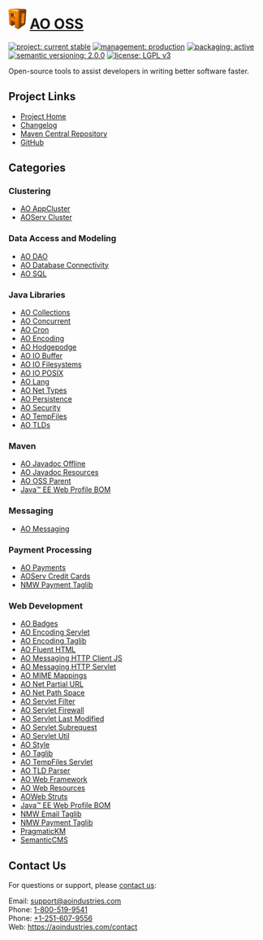 # [<img src="ao-logo.png" alt="AO Logo" width="35" height="40">](https://github.com/aoindustries) [AO OSS](https://github.com/aoindustries/ao-oss)

[![project: current stable](https://oss.aoapps.com/ao-badges/project-current-stable.svg)](https://aoindustries.com/life-cycle#project-current-stable)
[![management: production](https://oss.aoapps.com/ao-badges/management-production.svg)](https://aoindustries.com/life-cycle#management-production)
[![packaging: active](https://oss.aoapps.com/ao-badges/packaging-active.svg)](https://aoindustries.com/life-cycle#packaging-active)  
[![semantic versioning: 2.0.0](https://oss.aoapps.com/ao-badges/semver-2.0.0.svg)](http://semver.org/spec/v2.0.0.html)
[![license: LGPL v3](https://oss.aoapps.com/ao-badges/license-lgpl-3.0.svg)](https://www.gnu.org/licenses/lgpl-3.0)

Open-source tools to assist developers in writing better software faster.

## Project Links
* [Project Home](https://oss.aoapps.com/)
* [Changelog](https://oss.aoapps.com/changelog)
* [Maven Central Repository](https://search.maven.org/artifact/com.aoapps/ao-oss)
* [GitHub](https://github.com/aoindustries/ao-oss)

## Categories
### Clustering
* [AO AppCluster](https://github.com/aoindustries/ao-appcluster)
* [AOServ Cluster](https://github.com/aoindustries/aoserv-cluster)
### Data Access and Modeling
* [AO DAO](https://github.com/aoindustries/ao-dao)
* [AO Database Connectivity](https://github.com/aoindustries/ao-dbc)
* [AO SQL](https://github.com/aoindustries/ao-sql)
### Java Libraries
* [AO Collections](https://github.com/aoindustries/ao-collections)
* [AO Concurrent](https://github.com/aoindustries/ao-concurrent)
* [AO Cron](https://github.com/aoindustries/ao-cron)
* [AO Encoding](https://github.com/aoindustries/ao-encoding)
* [AO Hodgepodge](https://github.com/aoindustries/ao-hodgepodge)
* [AO IO Buffer](https://github.com/aoindustries/ao-io-buffer)
* [AO IO Filesystems](https://github.com/aoindustries/ao-io-filesystems)
* [AO IO POSIX](https://github.com/aoindustries/ao-io-posix)
* [AO Lang](https://github.com/aoindustries/ao-lang)
* [AO Net Types](https://github.com/aoindustries/ao-net-types)
* [AO Persistence](https://github.com/aoindustries/ao-persistence)
* [AO Security](https://github.com/aoindustries/ao-security)
* [AO TempFiles](https://github.com/aoindustries/ao-tempfiles)
* [AO TLDs](https://github.com/aoindustries/ao-tlds)
### Maven
* [AO Javadoc Offline](https://github.com/aoindustries/ao-javadoc-offline)
* [AO Javadoc Resources](https://github.com/aoindustries/ao-javadoc-resources)
* [AO OSS Parent](https://github.com/aoindustries/ao-oss-parent)
* [Java™ EE Web Profile BOM](https://github.com/aoindustries/javaee-web-api-bom)
### Messaging
* [AO Messaging](https://github.com/aoindustries/ao-messaging)
### Payment Processing
* [AO Payments](https://github.com/aoindustries/ao-payments)
* [AOServ Credit Cards](https://github.com/aoindustries/aoserv-credit-cards)
* [NMW Payment Taglib](https://github.com/newmediaworks/nmw-payment-taglib)
### Web Development
* [AO Badges](https://github.com/aoindustries/ao-badges)
* [AO Encoding Servlet](https://github.com/aoindustries/ao-encoding-servlet)
* [AO Encoding Taglib](https://github.com/aoindustries/ao-encoding-taglib)
* [AO Fluent HTML](https://github.com/aoindustries/ao-fluent-html)
* [AO Messaging HTTP Client JS](https://github.com/aoindustries/ao-messaging-http-client-js)
* [AO Messaging HTTP Servlet](https://github.com/aoindustries/ao-messaging-http-servlet)
* [AO MIME Mappings](https://github.com/aoindustries/ao-mime-mappings)
* [AO Net Partial URL](https://github.com/aoindustries/ao-net-partial-url)
* [AO Net Path Space](https://github.com/aoindustries/ao-net-path-space)
* [AO Servlet Filter](https://github.com/aoindustries/ao-servlet-filter)
* [AO Servlet Firewall](https://github.com/aoindustries/ao-servlet-firewall)
* [AO Servlet Last Modified](https://github.com/aoindustries/ao-servlet-last-modified)
* [AO Servlet Subrequest](https://github.com/aoindustries/ao-servlet-subrequest)
* [AO Servlet Util](https://github.com/aoindustries/ao-servlet-util)
* [AO Style](https://github.com/aoindustries/ao-style)
* [AO Taglib](https://github.com/aoindustries/ao-taglib)
* [AO TempFiles Servlet](https://github.com/aoindustries/ao-tempfiles-servlet)
* [AO TLD Parser](https://github.com/aoindustries/ao-tld-parser)
* [AO Web Framework](https://github.com/aoindustries/ao-web-framework)
* [AO Web Resources](https://github.com/aoindustries/ao-web-resources)
* [AOWeb Struts](https://github.com/aoindustries/aoweb-struts)
* [Java™ EE Web Profile BOM](https://github.com/aoindustries/javaee-web-api-bom)
* [NMW Email Taglib](https://github.com/newmediaworks/nmw-email-taglib)
* [NMW Payment Taglib](https://github.com/newmediaworks/nmw-payment-taglib)
* [PragmaticKM](https://github.com/aoindustries/pragmatickm)
* [SemanticCMS](https://github.com/aoindustries/semanticcms)

## Contact Us
For questions or support, please [contact us](https://aoindustries.com/contact):

Email: [support@aoindustries.com](mailto:support@aoindustries.com)  
Phone: [1-800-519-9541](tel:1-800-519-9541)  
Phone: [+1-251-607-9556](tel:+1-251-607-9556)  
Web: https://aoindustries.com/contact
